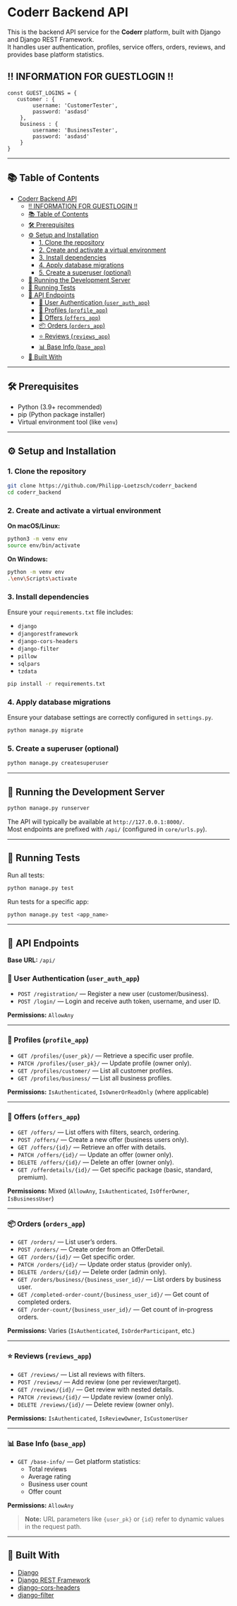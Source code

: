 # Coderr Backend API

This is the backend API service for the **Coderr** platform, built with Django and Django REST Framework.  
It handles user authentication, profiles, service offers, orders, reviews, and provides base platform statistics.

## !! INFORMATION FOR GUESTLOGIN !!
```hmtl
const GUEST_LOGINS = {  
   customer : {
        username: 'CustomerTester',
        password: 'asdasd'
    },
    business : {  
        username: 'BusinessTester',
        password: 'asdasd'
    }
}
```

---

## 📚 Table of Contents

- [Coderr Backend API](#coderr-backend-api)
  - [!! INFORMATION FOR GUESTLOGIN !!](#-information-for-guestlogin-)
  - [📚 Table of Contents](#-table-of-contents)
  - [🛠️ Prerequisites](#️-prerequisites)
  - [⚙️ Setup and Installation](#️-setup-and-installation)
    - [1. Clone the repository](#1-clone-the-repository)
    - [2. Create and activate a virtual environment](#2-create-and-activate-a-virtual-environment)
    - [3. Install dependencies](#3-install-dependencies)
    - [4. Apply database migrations](#4-apply-database-migrations)
    - [5. Create a superuser (optional)](#5-create-a-superuser-optional)
  - [🚀 Running the Development Server](#-running-the-development-server)
  - [🧪 Running Tests](#-running-tests)
  - [🔌 API Endpoints](#-api-endpoints)
    - [🔐 User Authentication (`user_auth_app`)](#-user-authentication-user_auth_app)
    - [👤 Profiles (`profile_app`)](#-profiles-profile_app)
    - [💼 Offers (`offers_app`)](#-offers-offers_app)
    - [📦 Orders (`orders_app`)](#-orders-orders_app)
    - [⭐ Reviews (`reviews_app`)](#-reviews-reviews_app)
    - [📊 Base Info (`base_app`)](#-base-info-base_app)
  - [🧰 Built With](#-built-with)

---

## 🛠️ Prerequisites

- Python (3.9+ recommended)  
- pip (Python package installer)  
- Virtual environment tool (like `venv`)

---

## ⚙️ Setup and Installation

### 1. Clone the repository

```bash
git clone https://github.com/Philipp-Loetzsch/coderr_backend
cd coderr_backend
```

### 2. Create and activate a virtual environment

**On macOS/Linux:**
```bash
python3 -m venv env
source env/bin/activate
```

**On Windows:**
```bash
python -m venv env
.\env\Scripts\activate
```

### 3. Install dependencies

Ensure your `requirements.txt` file includes:
- `django`
- `djangorestframework`
- `django-cors-headers`
- `django-filter`
- `pillow`
- `sqlpars`
- `tzdata`


```bash
pip install -r requirements.txt
```

### 4. Apply database migrations

Ensure your database settings are correctly configured in `settings.py`.

```bash
python manage.py migrate
```

### 5. Create a superuser (optional)

```bash
python manage.py createsuperuser
```

---

## 🚀 Running the Development Server

```bash
python manage.py runserver
```

The API will typically be available at `http://127.0.0.1:8000/`.  
Most endpoints are prefixed with `/api/` (configured in `core/urls.py`).

---

## 🧪 Running Tests

Run all tests:

```bash
python manage.py test
```

Run tests for a specific app:

```bash
python manage.py test <app_name>
```

---

## 🔌 API Endpoints

**Base URL:** `/api/`

### 🔐 User Authentication (`user_auth_app`)
- `POST /registration/` — Register a new user (customer/business).  
- `POST /login/` — Login and receive auth token, username, and user ID.  

**Permissions:** `AllowAny`

---

### 👤 Profiles (`profile_app`)
- `GET /profiles/{user_pk}/` — Retrieve a specific user profile.  
- `PATCH /profiles/{user_pk}/` — Update profile (owner only).  
- `GET /profiles/customer/` — List all customer profiles.  
- `GET /profiles/business/` — List all business profiles.  

**Permissions:** `IsAuthenticated`, `IsOwnerOrReadOnly` (where applicable)

---

### 💼 Offers (`offers_app`)
- `GET /offers/` — List offers with filters, search, ordering.  
- `POST /offers/` — Create a new offer (business users only).  
- `GET /offers/{id}/` — Retrieve an offer with details.  
- `PATCH /offers/{id}/` — Update an offer (owner only).  
- `DELETE /offers/{id}/` — Delete an offer (owner only).  
- `GET /offerdetails/{id}/` — Get specific package (basic, standard, premium).  

**Permissions:** Mixed (`AllowAny`, `IsAuthenticated`, `IsOfferOwner`, `IsBusinessUser`)

---

### 📦 Orders (`orders_app`)
- `GET /orders/` — List user’s orders.  
- `POST /orders/` — Create order from an OfferDetail.  
- `GET /orders/{id}/` — Get specific order.  
- `PATCH /orders/{id}/` — Update order status (provider only).  
- `DELETE /orders/{id}/` — Delete order (admin only).  
- `GET /orders/business/{business_user_id}/` — List orders by business user.  
- `GET /completed-order-count/{business_user_id}/` — Get count of completed orders.  
- `GET /order-count/{business_user_id}/` — Get count of in-progress orders.  

**Permissions:** Varies (`IsAuthenticated`, `IsOrderParticipant`, etc.)

---

### ⭐ Reviews (`reviews_app`)
- `GET /reviews/` — List all reviews with filters.  
- `POST /reviews/` — Add review (one per reviewer/target).  
- `GET /reviews/{id}/` — Get review with nested details.  
- `PATCH /reviews/{id}/` — Update review (owner only).  
- `DELETE /reviews/{id}/` — Delete review (owner only).  

**Permissions:** `IsAuthenticated`, `IsReviewOwner`, `IsCustomerUser`

---

### 📊 Base Info (`base_app`)
- `GET /base-info/` — Get platform statistics:
  - Total reviews  
  - Average rating  
  - Business user count  
  - Offer count  

**Permissions:** `AllowAny`

> **Note:** URL parameters like `{user_pk}` or `{id}` refer to dynamic values in the request path.

---

## 🧰 Built With

- [Django](https://www.djangoproject.com/)
- [Django REST Framework](https://www.django-rest-framework.org/)
- [django-cors-headers](https://pypi.org/project/django-cors-headers/)
- [django-filter](https://django-filter.readthedocs.io/en/stable/)

